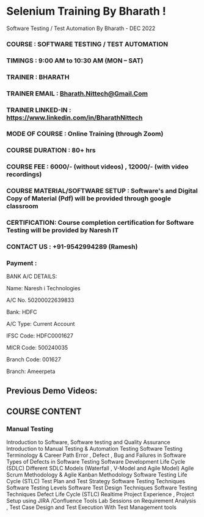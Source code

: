 # Selenium Training By Bharath !
Software Testing / Test Automation By Bharath - DEC 2022


### COURSE : SOFTWARE TESTING / TEST AUTOMATION

### TIMINGS : 9:00 AM to 10:30 AM (MON – SAT)

### TRAINER : BHARATH

### TRAINER EMAIL : Bharath.Nittech@Gmail.Com

### TRAINER LINKED-IN  : https://www.linkedin.com/in/BharathNittech

### MODE OF COURSE : Online Training (through Zoom)

### COURSE DURATION : 80+ hrs

### COURSE FEE : 6000/- (without videos) , 12000/- (with video recordings) 

### COURSE MATERIAL/SOFTWARE SETUP : Software's and Digital Copy of Material (Pdf) will be provided through google classroom

### CERTIFICATION: Course completion certification for Software Testing will be provided by Naresh IT

### CONTACT US : +91-9542994289 (Ramesh)

### Payment :

BANK A/C DETAILS:

Name: Naresh i Technologies


A/C No. 50200022639833

Bank: HDFC

A/C Type: Current Account

IFSC Code: HDFC0001627

MICR Code: 500240035

Branch Code: 001627

Branch:  Ameerpeta


## Previous Demo Videos:

## COURSE CONTENT

### Manual Testing

Introduction to Software, Software testing and Quality Assurance
Introduction to Manual Testing & Automation Testing
Software Testing Terminology & Career Path
Error , Defect , Bug and Failures in Software
Types of Defects in Software Testing
Software Development Life Cycle (SDLC)
Different SDLC Models (Waterfall , V-Model and Agile Model)
Agile Scrum Methodology & Agile Kanban Methodology
Software Testing Life Cycle (STLC)
Test Plan and Test Strategy
Software Testing Techniques
Software Testing Levels
Software Test Design Techniques
Software Testing Techniques
Defect Life Cycle (STLC)
Realtime Project Experience , Project Setup using JIRA /Confluence Tools
Lab Sessions on Requirement Analysis , Test Case Design and Test Execution With Test Management tools
